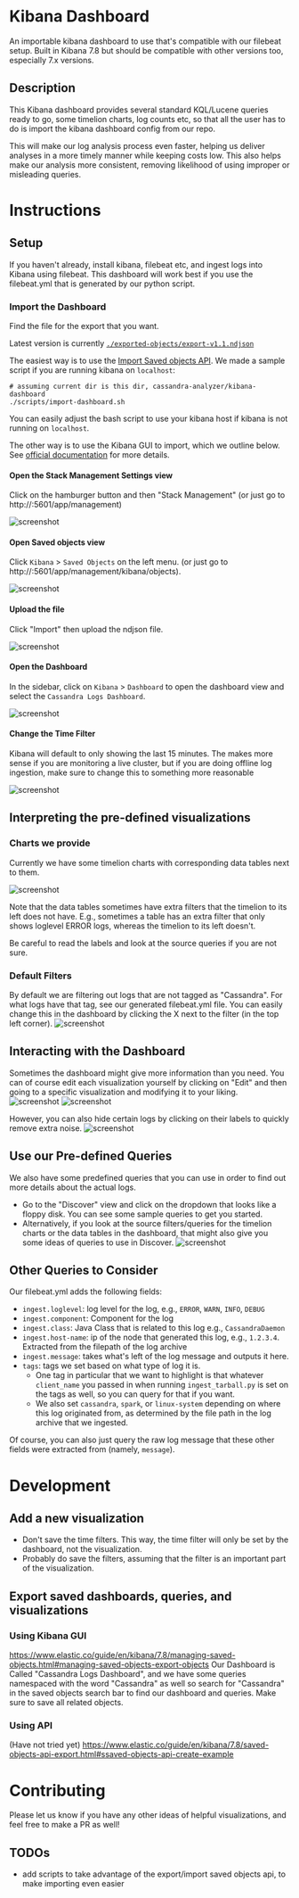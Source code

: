 # Kibana Dashboard
An importable kibana dashboard to use that's compatible with our filebeat setup. Built in Kibana 7.8 but should be compatible with other versions too, especially 7.x versions.

## Description 
This Kibana dashboard provides several standard KQL/Lucene queries ready to go, some timelion charts, log counts etc, so that all the user has to do is import the kibana dashboard config from our repo. 

This will make our log analysis process even faster, helping us deliver analyses in a more timely manner while keeping costs low. This also helps make our analysis more consistent, removing likelihood of using improper or misleading queries.

# Instructions
## Setup
If you haven't already, install kibana, filebeat etc, and ingest logs into Kibana using filebeat. This dashboard will work best if you use the filebeat.yml that is generated by our python script.

### Import the Dashboard
Find the file for the export that you want. 

Latest version is currently [`./exported-objects/export-v1.1.ndjson`](`./exported-objects/export-v1.1.ndjson`)

The easiest way is to use the [Import Saved objects API](https://www.elastic.co/guide/en/kibana/current/saved-objects-api-import.html). We made a sample script if you are running kibana on `localhost`:

```
# assuming current dir is this dir, cassandra-analyzer/kibana-dashboard
./scripts/import-dashboard.sh
```
You can easily adjust the bash script to use your kibana host if kibana is not running on `localhost`.

The other way is to use the Kibana GUI to import, which we outline below. See [official documentation](https://www.elastic.co/guide/en/kibana/7.8/managing-saved-objects.html#managing-saved-objects-export-objects) for more details.

#### Open the Stack Management Settings view 
Click on the hamburger button and then "Stack Management" (or just go to http://<your-kibana-host>:5601/app/management)

![screenshot](../../docs/assets/kibana-click-stack-management.png)

#### Open Saved objects view 
Click `Kibana` > `Saved Objects` on the left menu. (or just go to http://<your-kibana-host>:5601/app/management/kibana/objects).

![screenshot](../../docs/assets/kibana-click-saved-objects.png)

#### Upload the file
Click "Import" then upload the ndjson file. 

![screenshot](../../docs/assets/kibana-import-json.png)

#### Open the Dashboard
In the sidebar, click on `Kibana` > `Dashboard` to open the dashboard view and select the `Cassandra Logs Dashboard`.

![screenshot](../../docs/assets/kibana-select-your-dashboard.png)

#### Change the Time Filter
Kibana will default to only showing the last 15 minutes. The makes more sense if you are monitoring a live cluster, but if you are doing offline log ingestion, make sure to change this to something more reasonable

![screenshot](../../docs/assets/kibana-change-time-filter.png)


## Interpreting the pre-defined visualizations
### Charts we provide
Currently we have some timelion charts with corresponding data tables next to them. 

![screenshot](../../docs/assets/kibana-dashboard.png)

Note that the data tables sometimes have extra filters that the timelion to its left does not have. E.g., sometimes a table has an extra filter that only shows loglevel ERROR logs, whereas the timelion to its left doesn't. 

Be careful to read the labels and look at the source queries if you are not sure.

### Default Filters
By default we are filtering out logs that are not tagged as "Cassandra". For what logs have that tag, see our generated filebeat.yml file. You can easily change this in the dashboard by clicking the X next to the filter (in the top left corner).
![screenshot](../../docs/assets/kibana-default-filter.png)

## Interacting with the Dashboard

Sometimes the dashboard might give more information than you need. You can of course edit each visualization yourself by clicking on "Edit" and then going to a specific visualization and modifying it to your liking.
![screenshot](../../docs/assets/kibana-edit-button.png)
![screenshot](../../docs/assets/kibana-edit-visualization.png)

However, you can also hide certain logs by clicking on their labels to quickly remove extra noise.
![screenshot](../../docs/assets/kibana-hide-by-clicking-label.png)


## Use our Pre-defined Queries

We also have some predefined queries that you can use in order to find out more details about the actual logs. 
- Go to the "Discover" view and click on the dropdown that looks like a floppy disk. You can see some sample queries to get you started.
- Alternatively, if you look at the source filters/queries for the timelion charts or the data tables in the dashboard, that might also give you some ideas of queries to use in Discover.
![screenshot](../../docs/assets/kibana-saved-queries.png)

## Other Queries to Consider
Our filebeat.yml adds the following fields: 
- `ingest.loglevel`: log level for the log, e.g., `ERROR`, `WARN`, `INFO`, `DEBUG`
- `ingest.component`: Component for the log
- `ingest.class`: Java Class that is related to this log e.g., `CassandraDaemon` 
- `ingest.host-name`: ip of the node that generated this log, e.g., `1.2.3.4`. Extracted from the filepath of the log archive
- `ingest.message`: takes what's left of the log message and outputs it here.
- `tags`: tags we set based on what type of log it is. 
    * One tag in particular that we want to highlight is that whatever `client_name` you passed in when running `ingest_tarball.py` is set on the tags as well, so you can query for that if you want.
    * We also set `cassandra`, `spark`, or `linux-system` depending on where this log originated from, as determined by the file path in the log archive that we ingested.

Of course, you can also just query the raw log message that these other fields were extracted from (namely, `message`).

# Development

## Add a new visualization
- Don't save the time filters. This way, the time filter will only be set by the dashboard, not the visualization.
- Probably do save the filters, assuming that the filter is an important part of the visualization.

## Export saved dashboards, queries, and visualizations
### Using Kibana GUI
https://www.elastic.co/guide/en/kibana/7.8/managing-saved-objects.html#managing-saved-objects-export-objects
Our Dashboard is Called "Cassandra Logs Dashboard", and we have some queries namespaced with the word "Cassandra" as well so search for "Cassandra" in the saved objects search bar to find our dashboard and queries. Make sure to save all related objects.

### Using API
(Have not tried yet)
https://www.elastic.co/guide/en/kibana/7.8/saved-objects-api-export.html#ssaved-objects-api-create-example

# Contributing
Please let us know if you have any other ideas of helpful visualizations, and feel free to make a PR as well!

## TODOs
- add scripts to take advantage of the export/import saved objects api, to make importing even easier
